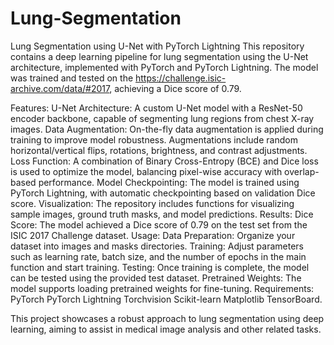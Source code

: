 # Lung-Segmentation
Lung Segmentation using U-Net with PyTorch Lightning
This repository contains a deep learning pipeline for lung segmentation using the U-Net architecture, implemented with PyTorch and PyTorch Lightning. The model was trained and tested on the https://challenge.isic-archive.com/data/#2017, achieving a Dice score of 0.79.

Features:
U-Net Architecture: A custom U-Net model with a ResNet-50 encoder backbone, capable of segmenting lung regions from chest X-ray images.
Data Augmentation: On-the-fly data augmentation is applied during training to improve model robustness. Augmentations include random horizontal/vertical flips, rotations, brightness, and contrast adjustments.
Loss Function: A combination of Binary Cross-Entropy (BCE) and Dice loss is used to optimize the model, balancing pixel-wise accuracy with overlap-based performance.
Model Checkpointing: The model is trained using PyTorch Lightning, with automatic checkpointing based on validation Dice score.
Visualization: The repository includes functions for visualizing sample images, ground truth masks, and model predictions.
Results:
Dice Score: The model achieved a Dice score of 0.79 on the test set from the ISIC 2017 Challenge dataset.
Usage:
Data Preparation: Organize your dataset into images and masks directories.
Training: Adjust parameters such as learning rate, batch size, and the number of epochs in the main function and start training.
Testing: Once training is complete, the model can be tested using the provided test dataset.
Pretrained Weights: The model supports loading pretrained weights for fine-tuning.
Requirements:
PyTorch
PyTorch Lightning
Torchvision
Scikit-learn
Matplotlib
TensorBoard.

This project showcases a robust approach to lung segmentation using deep learning, aiming to assist in medical image analysis and other related tasks.
